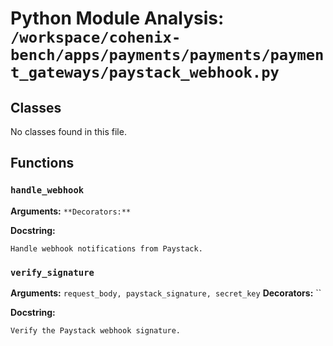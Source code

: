 # Python Module Analysis: `/workspace/cohenix-bench/apps/payments/payments/payment_gateways/paystack_webhook.py`

## Classes

No classes found in this file.


## Functions

### `handle_webhook`
**Arguments:** ``
**Decorators:** ``

**Docstring:**
```
Handle webhook notifications from Paystack.
```
### `verify_signature`
**Arguments:** `request_body, paystack_signature, secret_key`
**Decorators:** ``

**Docstring:**
```
Verify the Paystack webhook signature.
```

